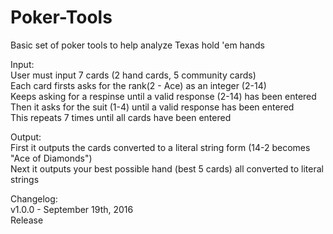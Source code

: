 # Poker-Tools
Basic set of poker tools to help analyze Texas hold 'em hands

Input:  
User must input 7 cards (2 hand cards, 5 community cards)  
Each card firsts asks for the rank(2 - Ace) as an integer (2-14)  
Keeps asking for a respinse until a valid response (2-14) has been entered  
Then it asks for the suit (1-4) until a valid response has been entered  
This repeats 7 times until all cards have been entered  

Output:  
First it outputs the cards converted to a literal string form (14-2 becomes "Ace of Diamonds")  
Next it outputs your best possible hand (best 5 cards) all converted to literal strings  

Changelog:  
v1.0.0 - September 19th, 2016  
Release
